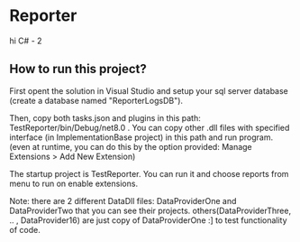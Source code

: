 # Reporter
hi C# - 2

## How to run this project?

First opent the solution in Visual Studio and setup your sql server database (create a database named "ReporterLogsDB").

Then, copy both tasks.json and plugins in this path: TestReporter/bin/Debug/net8.0 . 
You can copy other .dll files with specified interface (in ImplementationBase project)
in this path and run program. (even at runtime, you can do this by the option provided: Manage Extensions > Add New Extension)

The startup project is TestReporter. You can run it and choose reports from menu to run on enable extensions.

Note: there are 2 different DataDll files: DataProviderOne and DataProviderTwo that you can see their projects. others(DataProviderThree, .. , DataProvider16) are just copy of DataProviderOne :] to test functionality of code.
